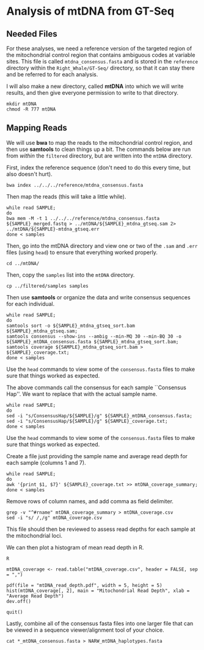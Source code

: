 # Analysis of mtDNA from GT-Seq

## Needed Files
For these analyses, we need a reference version of the targeted region of the mitochondrial control region that contains ambiguous codes at variable sites. This file is called `mtdna_consensus.fasta` and is stored in the `reference` directory within the `Right_Whale/GT-Seq/` directory, so that it can stay there and be referred to for each analysis.

I will also make a new directory, called **mtDNA** into which we will write results, and then give everyone permission to write to that directory.
```
mkdir mtDNA
chmod -R 777 mtDNA
```


## Mapping Reads
We will use **bwa** to map the reads to the mitochondrial control region, and then use **samtools** to clean things up a bit. The commands below are run from *within* the `filtered` directory, but are written into the `mtDNA` directory.

First, index the reference sequence (don't need to do this every time, but also doesn't hurt).
```
bwa index ../../../reference/mtdna_consensus.fasta
```

Then map the reads (this will take a little while).
```
while read SAMPLE;
do
bwa mem -M -t 1 ../../../reference/mtdna_consensus.fasta ${SAMPLE}_merged.fastq > ../mtDNA/${SAMPLE}_mtdna_gtseq.sam 2> ../mtDNA/${SAMPLE}-mtdna_gtseq.err
done < samples
``` 

Then, go into the mtDNA directory and view one or two of the `.sam` and `.err` files (using `head`) to ensure that everything worked properly.
```
cd ../mtDNA/
```

Then, copy the `samples` list into the `mtDNA` directory.
```
cp ../filtered/samples samples
```

Then use **samtools** or organize the data and write consensus sequences for each individual.
```
while read SAMPLE;
do
samtools sort -o ${SAMPLE}_mtdna_gtseq_sort.bam ${SAMPLE}_mtdna_gtseq.sam;
samtools consensus --show-ins --ambig --min-MQ 30 --min-BQ 30 -o ${SAMPLE}_mtDNA_consensus.fasta ${SAMPLE}_mtdna_gtseq_sort.bam;
samtools coverage ${SAMPLE}_mtdna_gtseq_sort.bam > ${SAMPLE}_coverage.txt;
done < samples
```

Use the `head` commands to view some of the `consensus.fasta` files to make sure that things worked as expected.

The above commands call the consensus for each sample ``Consensus Hap''. We want to replace that with the actual sample name.
```
while read SAMPLE;
do
sed -i "s/ConsensusHap/${SAMPLE}/g" ${SAMPLE}_mtDNA_consensus.fasta;
sed -i "s/ConsensusHap/${SAMPLE}/g" ${SAMPLE}_coverage.txt;
done < samples
```

Use the `head` commands to view some of the `consensus.fasta` files to make sure that things worked as expected.

Create a file just providing the sample name and average read depth for each sample (columns 1 and 7).
```
while read SAMPLE;
do
awk '{print $1, $7}' ${SAMPLE}_coverage.txt >> mtDNA_coverage_summary;
done < samples
```

Remove rows of column names, and add comma as field delimiter.
```
grep -v "^#rname" mtDNA_coverage_summary > mtDNA_coverage.csv
sed -i "s/ /,/g" mtDNA_coverage.csv
```

This file should then be reviewed to assess read depths for each sample at the mitochondrial loci.

We can then plot a histogram of mean read depth in R.
```
R

mtDNA_coverage <- read.table("mtDNA_coverage.csv", header = FALSE, sep = ",")

pdf(file = "mtDNA_read_depth.pdf", width = 5, height = 5)
hist(mtDNA_coverage[, 2], main = "Mitochondrial Read Depth", xlab = "Average Read Depth")
dev.off()

quit()
```

Lastly, combine all of the consensus fasta files into one larger file that can be viewed in a sequence viewer/alignment tool of your choice.
```
cat *_mtDNA_consensus.fasta > NARW_mtDNA_haplotypes.fasta
```
